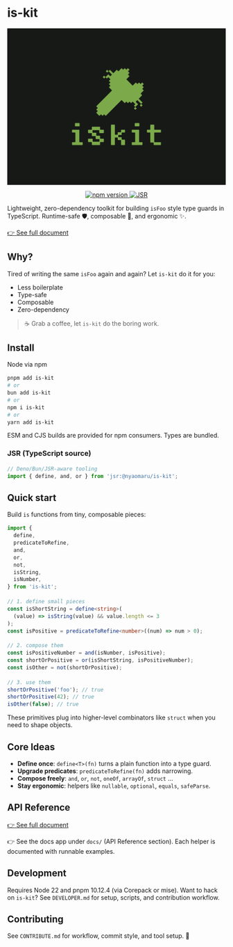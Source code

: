 # is-kit

<p align="center">
    <img src="https://raw.githubusercontent.com/nyaomaru/is-kit/main/docs/public/iskit-logo_700_500.png" width="700px" align="center" alt="is-kit logo" />
</p>

<p align="center">
    <a href="(https://www.npmjs.com/package/is-kit">
        <img src="https://img.shields.io/npm/v/is-kit.svg" alt="npm version">
    </a>
    <a href="https://jsr.io/@nyaomaru/is-kit">
        <img src="https://img.shields.io/jsr/v/@nyaomaru/is-kit" alt="JSR">
    </a>
</p>

Lightweight, zero-dependency toolkit for building `isFoo` style type guards in TypeScript.
Runtime-safe 🛡️, composable 🧩, and ergonomic ✨.

[👉 See full document](https://is-kit-docs.vercel.app/)

## Why?

Tired of writing the same `isFoo` again and again?
Let `is-kit` do it for you:

- Less boilerplate
- Type-safe
- Composable
- Zero-dependency

> ☕ Grab a coffee, let `is-kit` do the boring work.

## Install

Node via npm

```bash
pnpm add is-kit
# or
bun add is-kit
# or
npm i is-kit
# or
yarn add is-kit
```

ESM and CJS builds are provided for npm consumers. Types are bundled.

### JSR (TypeScript source)

```ts
// Deno/Bun/JSR-aware tooling
import { define, and, or } from 'jsr:@nyaomaru/is-kit';
```

## Quick start

Build `is` functions from tiny, composable pieces:

```ts
import {
  define,
  predicateToRefine,
  and,
  or,
  not,
  isString,
  isNumber,
} from 'is-kit';

// 1. define small pieces
const isShortString = define<string>(
  (value) => isString(value) && value.length <= 3
);
const isPositive = predicateToRefine<number>((num) => num > 0);

// 2. compose them
const isPositiveNumber = and(isNumber, isPositive);
const shortOrPositive = or(isShortString, isPositiveNumber);
const isOther = not(shortOrPositive);

// 3. use them
shortOrPositive('foo'); // true
shortOrPositive(42); // true
isOther(false); // true
```

These primitives plug into higher-level combinators like `struct` when you need to shape objects.

## Core Ideas

- **Define once**: `define<T>(fn)` turns a plain function into a type guard.
- **Upgrade predicates**: `predicateToRefine(fn)` adds narrowing.
- **Compose freely**: `and`, `or`, `not`, `oneOf`, `arrayOf`, `struct` …
- **Stay ergonomic**: helpers like `nullable`, `optional`, `equals`, `safeParse`.

## API Reference

[👉 See full document](https://is-kit-docs.vercel.app/)

👉 See the docs app under `docs/` (API Reference section). Each helper is documented with runnable examples.

## Development

Requires Node 22 and pnpm 10.12.4 (via Corepack or mise).
Want to hack on `is-kit`?
See `DEVELOPER.md` for setup, scripts, and contribution workflow.

## Contributing

See `CONTRIBUTE.md` for workflow, commit style, and tool setup. 🚀
